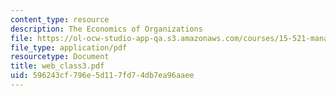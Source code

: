 ```yaml
---
content_type: resource
description: The Economics of Organizations
file: https://ol-ocw-studio-app-qa.s3.amazonaws.com/courses/15-521-management-accounting-and-control-spring-2003/596243cf796e5d117fd74db7ea96aaee_web_class3.pdf
file_type: application/pdf
resourcetype: Document
title: web_class3.pdf
uid: 596243cf-796e-5d11-7fd7-4db7ea96aaee
---
```

